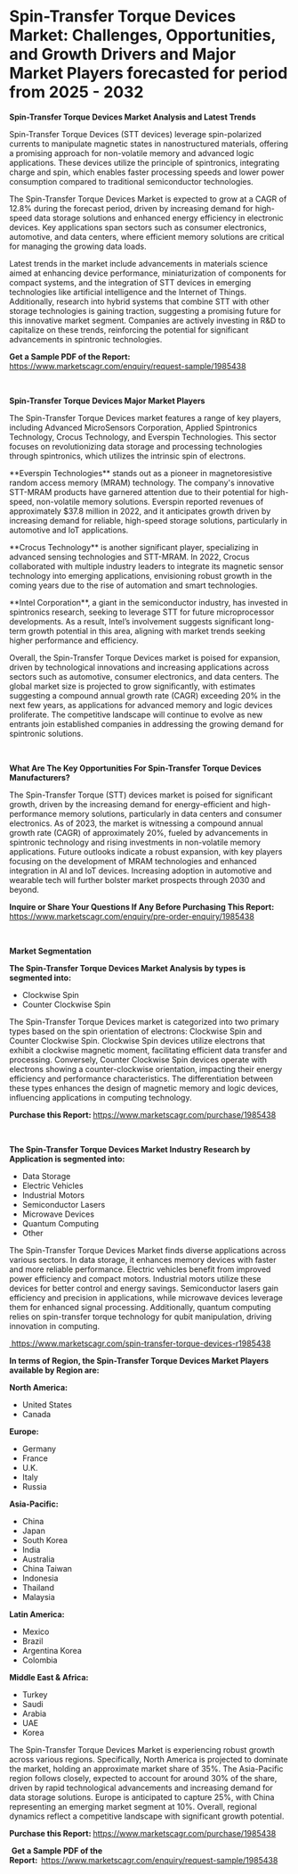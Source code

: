 <p><h1>Spin-Transfer Torque Devices Market: Challenges, Opportunities, and Growth Drivers and Major Market Players forecasted for period from 2025 - 2032</h1></p><p><strong>Spin-Transfer Torque Devices Market Analysis and Latest Trends</strong></p>
<p><p>Spin-Transfer Torque Devices (STT devices) leverage spin-polarized currents to manipulate magnetic states in nanostructured materials, offering a promising approach for non-volatile memory and advanced logic applications. These devices utilize the principle of spintronics, integrating charge and spin, which enables faster processing speeds and lower power consumption compared to traditional semiconductor technologies.</p><p>The Spin-Transfer Torque Devices Market is expected to grow at a CAGR of 12.8% during the forecast period, driven by increasing demand for high-speed data storage solutions and enhanced energy efficiency in electronic devices. Key applications span sectors such as consumer electronics, automotive, and data centers, where efficient memory solutions are critical for managing the growing data loads.</p><p>Latest trends in the market include advancements in materials science aimed at enhancing device performance, miniaturization of components for compact systems, and the integration of STT devices in emerging technologies like artificial intelligence and the Internet of Things. Additionally, research into hybrid systems that combine STT with other storage technologies is gaining traction, suggesting a promising future for this innovative market segment. Companies are actively investing in R&D to capitalize on these trends, reinforcing the potential for significant advancements in spintronic technologies.</p></p>
<p><strong>Get a Sample PDF of the Report:&nbsp;</strong> <a href="https://www.marketscagr.com/enquiry/request-sample/1985438?utm_campaign=2206&utm_medium=2&utm_source=Github&utm_content=ia&utm_term=15042025&utm_id=spin-transfer-torque-devices">https://www.marketscagr.com/enquiry/request-sample/1985438</a></p>
<p>&nbsp;</p>
<p><strong>Spin-Transfer Torque Devices Major Market Players</strong></p>
<p><p>The Spin-Transfer Torque Devices market features a range of key players, including Advanced MicroSensors Corporation, Applied Spintronics Technology, Crocus Technology, and Everspin Technologies. This sector focuses on revolutionizing data storage and processing technologies through spintronics, which utilizes the intrinsic spin of electrons.</p><p>**Everspin Technologies** stands out as a pioneer in magnetoresistive random access memory (MRAM) technology. The company's innovative STT-MRAM products have garnered attention due to their potential for high-speed, non-volatile memory solutions. Everspin reported revenues of approximately $37.8 million in 2022, and it anticipates growth driven by increasing demand for reliable, high-speed storage solutions, particularly in automotive and IoT applications.</p><p>**Crocus Technology** is another significant player, specializing in advanced sensing technologies and STT-MRAM. In 2022, Crocus collaborated with multiple industry leaders to integrate its magnetic sensor technology into emerging applications, envisioning robust growth in the coming years due to the rise of automation and smart technologies.</p><p>**Intel Corporation**, a giant in the semiconductor industry, has invested in spintronics research, seeking to leverage STT for future microprocessor developments. As a result, Intel’s involvement suggests significant long-term growth potential in this area, aligning with market trends seeking higher performance and efficiency.</p><p>Overall, the Spin-Transfer Torque Devices market is poised for expansion, driven by technological innovations and increasing applications across sectors such as automotive, consumer electronics, and data centers. The global market size is projected to grow significantly, with estimates suggesting a compound annual growth rate (CAGR) exceeding 20% in the next few years, as applications for advanced memory and logic devices proliferate. The competitive landscape will continue to evolve as new entrants join established companies in addressing the growing demand for spintronic solutions.</p></p>
<p>&nbsp;</p>
<p><strong>What Are The Key Opportunities For Spin-Transfer Torque Devices Manufacturers?</strong></p>
<p><p>The Spin-Transfer Torque (STT) devices market is poised for significant growth, driven by the increasing demand for energy-efficient and high-performance memory solutions, particularly in data centers and consumer electronics. As of 2023, the market is witnessing a compound annual growth rate (CAGR) of approximately 20%, fueled by advancements in spintronic technology and rising investments in non-volatile memory applications. Future outlooks indicate a robust expansion, with key players focusing on the development of MRAM technologies and enhanced integration in AI and IoT devices. Increasing adoption in automotive and wearable tech will further bolster market prospects through 2030 and beyond.</p></p>
<p><strong>Inquire or Share Your Questions If Any Before Purchasing This Report:</strong> <a href="https://www.marketscagr.com/enquiry/pre-order-enquiry/1985438?utm_campaign=2206&utm_medium=2&utm_source=Github&utm_content=ia&utm_term=15042025&utm_id=spin-transfer-torque-devices">https://www.marketscagr.com/enquiry/pre-order-enquiry/1985438</a></p>
<p>&nbsp;</p>
<p><strong>Market Segmentation</strong></p>
<p><strong>The Spin-Transfer Torque Devices Market Analysis by types is segmented into:</strong></p>
<p><ul><li>Clockwise Spin</li><li>Counter Clockwise Spin</li></ul></p>
<p><p>The Spin-Transfer Torque Devices market is categorized into two primary types based on the spin orientation of electrons: Clockwise Spin and Counter Clockwise Spin. Clockwise Spin devices utilize electrons that exhibit a clockwise magnetic moment, facilitating efficient data transfer and processing. Conversely, Counter Clockwise Spin devices operate with electrons showing a counter-clockwise orientation, impacting their energy efficiency and performance characteristics. The differentiation between these types enhances the design of magnetic memory and logic devices, influencing applications in computing technology.</p></p>
<p><strong>Purchase this Report:&nbsp;</strong><a href="https://www.marketscagr.com/purchase/1985438?utm_campaign=2206&utm_medium=2&utm_source=Github&utm_content=ia&utm_term=15042025&utm_id=spin-transfer-torque-devices">https://www.marketscagr.com/purchase/1985438</a></p>
<p>&nbsp;</p>
<p><strong>The Spin-Transfer Torque Devices Market Industry Research by Application is segmented into:</strong></p>
<p><ul><li>Data Storage</li><li>Electric Vehicles</li><li>Industrial Motors</li><li>Semiconductor Lasers</li><li>Microwave Devices</li><li>Quantum Computing</li><li>Other</li></ul></p>
<p><p>The Spin-Transfer Torque Devices Market finds diverse applications across various sectors. In data storage, it enhances memory devices with faster and more reliable performance. Electric vehicles benefit from improved power efficiency and compact motors. Industrial motors utilize these devices for better control and energy savings. Semiconductor lasers gain efficiency and precision in applications, while microwave devices leverage them for enhanced signal processing. Additionally, quantum computing relies on spin-transfer torque technology for qubit manipulation, driving innovation in computing.</p></p>
<p><a href="https://www.marketscagr.com/spin-transfer-torque-devices-r1985438?utm_campaign=2206&utm_medium=2&utm_source=Github&utm_content=ia&utm_term=15042025&utm_id=spin-transfer-torque-devices">&nbsp;https://www.marketscagr.com/spin-transfer-torque-devices-r1985438</a></p>
<p><strong>In terms of Region, the Spin-Transfer Torque Devices Market Players available by Region are:</strong></p>
<p>
    <p> <strong> North America: </strong>
        <ul>
            <li>United States</li>
            <li>Canada</li>
        </ul>
        </p> 
    <p> <strong> Europe: </strong>
        <ul>
            <li>Germany</li>
            <li>France</li>
            <li>U.K.</li>
            <li>Italy</li>
            <li>Russia</li>
        </ul>
        </p> 
    <p> <strong> Asia-Pacific: </strong>
        <ul>
            <li>China</li>
            <li>Japan</li>
            <li>South Korea</li>
            <li>India</li>
            <li>Australia</li>
            <li>China Taiwan</li>
            <li>Indonesia</li>
            <li>Thailand</li>
            <li>Malaysia</li>
        </ul>
        </p> 
    <p> <strong> Latin America: </strong>
        <ul>
            <li>Mexico</li>
            <li>Brazil</li>
            <li>Argentina Korea</li>
            <li>Colombia</li>
        </ul>
        </p> 
    <p> <strong> Middle East & Africa: </strong>
        <ul>
            <li>Turkey</li>
            <li>Saudi</li>
            <li>Arabia</li>
            <li>UAE</li>
            <li>Korea</li>
        </ul>
    </p>
    </p>
<p><p>The Spin-Transfer Torque Devices Market is experiencing robust growth across various regions. Specifically, North America is projected to dominate the market, holding an approximate market share of 35%. The Asia-Pacific region follows closely, expected to account for around 30% of the share, driven by rapid technological advancements and increasing demand for data storage solutions. Europe is anticipated to capture 25%, with China representing an emerging market segment at 10%. Overall, regional dynamics reflect a competitive landscape with significant growth potential.</p></p>
<p><strong>Purchase this Report: </strong><a href="https://www.marketscagr.com/purchase/1985438?utm_campaign=2206&utm_medium=2&utm_source=Github&utm_content=ia&utm_term=15042025&utm_id=spin-transfer-torque-devices">https://www.marketscagr.com/purchase/1985438</a></p>
<p>&nbsp;<strong>Get a Sample PDF of the Report:&nbsp;&nbsp;</strong><a href="https://www.marketscagr.com/enquiry/request-sample/1985438?utm_campaign=2206&utm_medium=2&utm_source=Github&utm_content=ia&utm_term=15042025&utm_id=spin-transfer-torque-devices">https://www.marketscagr.com/enquiry/request-sample/1985438</a></p>
<p><strong></strong></p>
<p><p></p><p></p><p></p></p>